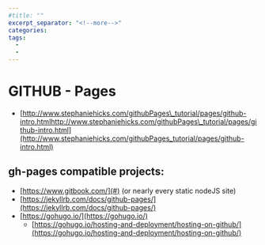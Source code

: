 ```yaml
---
#title: ""
excerpt_separator: "<!--more-->"
categories:
tags:
  - 
  - 
---
```



# GITHUB - Pages

* [http://www.stephaniehicks.com/githubPages\_tutorial/pages/github-intro.htmlhttp://www.stephaniehicks.com/githubPages\_tutorial/pages/github-intro.html](http://www.stephaniehicks.com/githubPages_tutorial/pages/github-intro.html)

## gh-pages compatible projects:

* [https://www.gitbook.com/](#) (or nearly every static nodeJS site)
* [https://jekyllrb.com/docs/github-pages/](https://jekyllrb.com/docs/github-pages/)
* [https://gohugo.io/](https://gohugo.io/)
  * [https://gohugo.io/hosting-and-deployment/hosting-on-github/](https://gohugo.io/hosting-and-deployment/hosting-on-github/)



